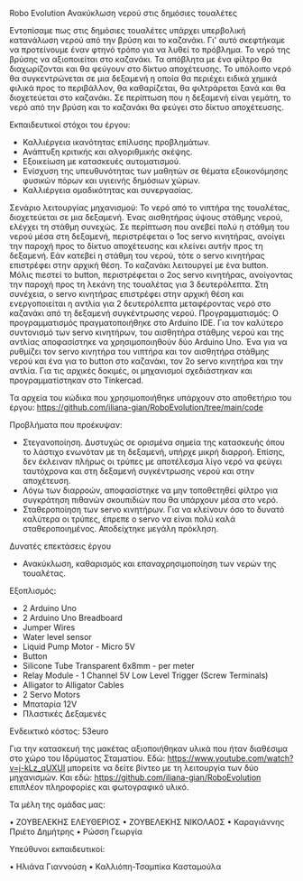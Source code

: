Robo Evolution
Ανακύκλωση νερού στις δημόσιες τουαλέτες

Εντοπίσαμε πως στις δημόσιες τουαλέτες υπάρχει υπερβολική κατανάλωση νερού από την βρύση και το καζανάκι. Γι' αυτό σκεφτήκαμε να προτείνουμε έναν φτηνό τρόπο για να λυθεί το πρόβλημα. Το νερό της βρύσης να αξιοποιείται στο καζανάκι. Τα απόβλητα με ένα φίλτρο θα διαχωρίζονται και θα φεύγουν στο δίκτυο αποχέτευσης. Το υπόλοιπο νερό θα συγκεντρώνεται σε μια δεξαμενή η οποία θα περιέχει ειδικά χημικά φιλικά προς το περιβάλλον, θα καθαρίζεται, θα φιλτράρεται ξανά και θα διοχετεύεται στο καζανάκι. Σε περίπτωση που η δεξαμενή είναι γεμάτη, το νερό από την βρύση και το καζανάκι θα φεύγει στο δίκτυο αποχέτευσης.

Εκπαιδευτικοί στόχοι του έργου:
-	Καλλιέργεια ικανότητας επίλυσης προβλημάτων.
-	Ανάπτυξη κριτικής και αλγοριθμικής σκέψης.
-	Εξοικείωση με κατασκευές αυτοματισμού.
-	Ενίσχυση της υπευθυνότητας των μαθητών σε θέματα εξοικονόμησης φυσικών πόρων και υγιεινής δημόσιων χώρων.
-	Καλλιέργεια ομαδικότητας και συνεργασίας.

Σενάριο λειτουργίας μηχανισμού:
Το νερό από το νιπτήρα της τουαλέτας, διοχετεύεται σε μια δεξαμενή. Ένας αισθητήρας ύψους στάθμης νερού, ελέγχει τη στάθμη συνεχώς. Σε περίπτωση που ανεβεί πολύ η στάθμη του νερού μέσα στη δεξαμενή, περιστρέφεται ο 1ος servo κινητήρας, ανοίγει την παροχή προς το δίκτυο αποχέτευσης και κλείνει αυτήν προς τη δεξαμενή. Εάν κατεβεί η στάθμη του νερού, τότε ο servo κινητήρας επιστρέφει στην αρχική θέση.
Το καζανάκι λειτουργεί με ένα button. Μόλις πιεστεί το button, περιστρέφεται ο 2ος servo κινητήρας, ανοίγοντας την παροχή προς τη λεκάνη της τουαλέτας για 3 δευτερόλεπτα. Στη συνέχεια, ο servo κινητήρας επιστρέφει στην αρχική θέση και ενεργοποιείται η αντλία για 2 δευτερόλεπτα μεταφέροντας νερό στο καζανάκι από τη δεξαμενή συγκέντρωσης νερού.
Προγραμματισμός:
Ο προγραμματισμός πραγματοποιήθηκε στο Arduino ΙDE. Για τον καλύτερο συντονισμό των servo κινητήρων, του αισθητήρα στάθμης νερού και της αντλίας αποφασίστηκε να χρησιμοποιηθούν δύο Arduino Uno. Ένα για να ρυθμίζει τον  servo κινητήρα του νιπτήρα και τον αισθητήρα στάθμης νερού και ένα για το button στο καζανάκι, τον 2ο servo κινητήρα και την αντλία.
Για τις αρχικές δοκιμές, οι μηχανισμοί σχεδιάστηκαν και προγραμματίστηκαν στο Tinkercad. 

Τα αρχεία του κώδικα που χρησιμοποιήθηκε υπάρχουν στο αποθετήριο του έργου: https://github.com/iliana-gian/RoboEvolution/tree/main/code

Προβλήματα που προέκυψαν:
-	Στεγανοποίηση. Δυστυχώς σε ορισμένα σημεία της κατασκευής όπου το λάστιχο ενωνόταν με τη δεξαμενή, υπήρχε μικρή διαρροή. Επίσης, δεν έκλειναν πλήρως οι τρύπες με αποτέλεσμα λίγο νερό να φεύγει ταυτόχρονα και στη δεξαμενή συγκέντρωσης νερού και στην αποχέτευση.
-	Λόγω των διαρροών, αποφασίστηκε να μην τοποθετηθεί φίλτρο για συγκράτηση πιθανών σκουπιδιών που θα υπάρχουν μέσα στο νερό.
-	Σταθεροποίηση των servo κινητήρων. Για να κλείνουν όσο το δυνατό καλύτερα οι τρύπες, έπρεπε ο servo να είναι πολύ καλά σταθεροποιημένος. Αποδείχτηκε μεγάλη πρόκληση.

Δυνατές επεκτάσεις έργου
- Ανακύκλωση, καθαρισμός και επαναχρησιμοποίηση των νερών της τουαλέτας.

Εξοπλισμός: 
-	2 Arduino Uno
-	2 Arduino Uno Breadboard 
-	Jumper Wires 
-	Water level sensor
-	Liquid Pump Motor - Micro 5V
-	Button
-	Silicone Tube Transparent 6x8mm - per meter
-	Relay Module - 1 Channel 5V Low Level Trigger (Screw Terminals)
-	Alligator to Alligator Cables
-	2 Servo Motors 
-	Μπαταρία 12V
-	Πλαστικές Δεξαμενές

Ενδεικτικό κόστος: 53euro

Για την κατασκευή της μακέτας αξιοποιήθηκαν υλικά που ήταν διαθέσιμα στο χώρο του Ιδρύματος Σταματίου.
Εδώ: https://www.youtube.com/watch?v=j-kLz_qUXUI μπορείτε να δείτε βίντεο με τη λειτουργία των δύο μηχανισμών.
Και εδώ: https://github.com/iliana-gian/RoboEvolution επιπλέον πληροφορίες και φωτογραφικό υλικό.

Τα μέλη της ομάδας μας:

•	ΖΟΥΒΕΛΕΚΗΣ ΕΛΕΥΘΕΡΙΟΣ
•	ΖΟΥΒΕΛΕΚΗΣ ΝΙΚΟΛΑΟΣ
•	Καραγιάννης  Πριέτο  Δημήτρης 
•	Ρώσση Γεωργία 

Υπεύθυνοι εκπαιδευτικοί:

•	Ηλιάνα Γιαννούση
•	Καλλιόπη-Τσαμπίκα Κασταμούλα
